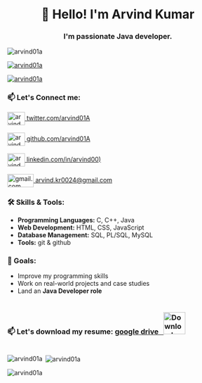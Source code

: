 <h1 align="center"> 👋 Hello! I'm Arvind Kumar</h1>
<h3 align="center">I'm passionate Java developer.</h3>

<p align="left"> <img src="https://komarev.com/ghpvc/?username=arvind01a&label=Profile%20views&color=0e75b6&style=flat" alt="arvind01a" /> </p>

<p align="left"> <a href="https://github.com/ryo-ma/github-profile-trophy"><img src="https://github-profile-trophy.vercel.app/?username=arvind01a" alt="arvind01a" /></a> </p>

<p align="left"> <a href="https://twitter.com/arvind01a" target="blank"><img src="https://img.shields.io/twitter/follow/arvind01a?logo=twitter&style=for-the-badge" alt="arvind01a" /></a> </p>


### 📫 Let's Connect me:
<p align="left">
<a href="https://twitter.com/arvind01A" target="blank"><img align="center" src="https://raw.githubusercontent.com/rahuldkjain/github-profile-readme-generator/master/src/images/icons/Social/twitter.svg" alt="arvind01A" height="30" width="40" /> twitter.com/arvind01A </a> <br><br>
<a href="https://github.com/arvind01A" target="blank"><img align="center" src="https://raw.githubusercontent.com/rahuldkjain/github-profile-readme-generator/master/src/images/icons/Social/github.svg" alt="arvind01A" height="30" width="40" /> github.com/arvind01A</a> <br> <br>
<a href="https://linkedin.com/in/arvind00" target="blank"><img align="center" src="https://raw.githubusercontent.com/rahuldkjain/github-profile-readme-generator/master/src/images/icons/Social/linked-in-alt.svg" alt="arvind00" height="30" width="40" /> linkedin.com/in/arvind00)</a> <br><br>
 <a href="arvind.kr0024@gmail.com" target=blank"><img align="center" src="https://ssl.gstatic.com/ui/v1/icons/mail/rfr/logo_gmail_lockup_default_1x_r2.png" alt="gmail.com" height="30" width="60" /> arvind.kr0024@gmail.com </a>
</p> 

### 🛠 Skills & Tools:
- **Programming Languages:** C, C++, Java<br>
- **Web Development:** HTML, CSS, JavaScript<br>
- **Database Management:** SQL, PL/SQL, MySQL<br>
- **Tools:** git & github<br>

### 🎯 Goals:
- Improve my programming skills
- Work on real-world projects and case studies
- Land an **Java Developer role**
  <br> <br>

### 📫 Let's download my resume:  <a href="https://drive.google.com/file/d/1y3XQy-5jO032GQTgu-c8mBTuYD8araMD/view?usp=sharing">google drive &nbsp;&nbsp;<img src="https://cdn-icons-png.flaticon.com/512/724/724933.png" alt="Download" width="50" height="50"></a> <br><br>

<p><img align="left" src="https://github-readme-stats.vercel.app/api/top-langs?username=arvind01a&show_icons=true&locale=en&layout=compact" alt="arvind01a" /></p>

<p>&nbsp;<img align="center" src="https://github-readme-stats.vercel.app/api?username=arvind01a&show_icons=true&locale=en" alt="arvind01a" /></p>

<p><img align="center" src="https://github-readme-streak-stats.herokuapp.com/?user=arvind01a&" alt="arvind01a" /></p>
